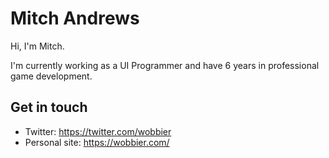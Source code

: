 # Mitch Andrews

Hi, I'm Mitch.

I'm currently working as a UI Programmer and have 6 years in professional game development.

## Get in touch

- Twitter: https://twitter.com/wobbier
- Personal site: https://wobbier.com/
